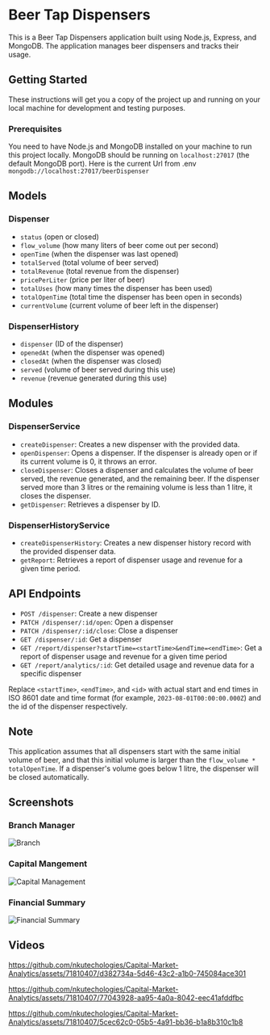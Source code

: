 # Beer Tap Dispensers

This is a Beer Tap Dispensers application built using Node.js, Express, and MongoDB. The application manages beer dispensers and tracks their usage.

## Getting Started

These instructions will get you a copy of the project up and running on your local machine for development and testing purposes.

### Prerequisites

You need to have Node.js and MongoDB installed on your machine to run this project locally. MongoDB should be running on `localhost:27017` (the default MongoDB port).
Here is the current Url from .env `mongodb://localhost:27017/beerDispenser`

## Models

### Dispenser

- `status` (open or closed)
- `flow_volume` (how many liters of beer come out per second)
- `openTime` (when the dispenser was last opened)
- `totalServed` (total volume of beer served)
- `totalRevenue` (total revenue from the dispenser)
- `pricePerLiter` (price per liter of beer)
- `totalUses` (how many times the dispenser has been used)
- `totalOpenTime` (total time the dispenser has been open in seconds)
- `currentVolume` (current volume of beer left in the dispenser)

### DispenserHistory

- `dispenser` (ID of the dispenser)
- `openedAt` (when the dispenser was opened)
- `closedAt` (when the dispenser was closed)
- `served` (volume of beer served during this use)
- `revenue` (revenue generated during this use)

## Modules

### DispenserService

- `createDispenser`: Creates a new dispenser with the provided data.
- `openDispenser`: Opens a dispenser. If the dispenser is already open or if its current volume is 0, it throws an error.
- `closeDispenser`: Closes a dispenser and calculates the volume of beer served, the revenue generated, and the remaining beer. If the dispenser served more than 3 litres or the remaining volume is less than 1 litre, it closes the dispenser.
- `getDispenser`: Retrieves a dispenser by ID.

### DispenserHistoryService

- `createDispenserHistory`: Creates a new dispenser history record with the provided dispenser data.
- `getReport`: Retrieves a report of dispenser usage and revenue for a given time period.

## API Endpoints

- `POST /dispenser`: Create a new dispenser
- `PATCH /dispenser/:id/open`: Open a dispenser
- `PATCH /dispenser/:id/close`: Close a dispenser
- `GET /dispenser/:id`: Get a dispenser
- `GET /report/dispenser?startTime=<startTime>&endTime=<endTime>`: Get a report of dispenser usage and revenue for a given time period
- `GET /report/analytics/:id`: Get detailed usage and revenue data for a specific dispenser

Replace `<startTime>`, `<endTime>`, and `<id>` with actual start and end times in ISO 8601 date and time format (for example, `2023-08-01T00:00:00.000Z`) and the id of the dispenser respectively.

## Note

This application assumes that all dispensers start with the same initial volume of beer, and that this initial volume is larger than the `flow_volume * totalOpenTime`. If a dispenser's volume goes below 1 litre, the dispenser will be closed automatically.

## Screenshots

### Branch Manager

![Branch](https://github.com/nkutechologies/Capital-Market-Analytics/assets/71810407/4e2fd8ef-a1f0-4130-85ea-800050d7c6de)

### Capital Mangement

![Capital Management](https://github.com/nkutechologies/Capital-Market-Analytics/assets/71810407/1567ff2c-ac90-4231-b43e-f6dc58342673)

### Financial Summary

![Financial Summary](https://github.com/nkutechologies/Capital-Market-Analytics/assets/71810407/218938fa-66ed-4dc2-872a-3c03b427ef22)


## Videos



https://github.com/nkutechologies/Capital-Market-Analytics/assets/71810407/d382734a-5d46-43c2-a1b0-745084ace301



https://github.com/nkutechologies/Capital-Market-Analytics/assets/71810407/77043928-aa95-4a0a-8042-eec41afddfbc



https://github.com/nkutechologies/Capital-Market-Analytics/assets/71810407/5cec62c0-05b5-4a91-bb36-b1a8b310c1b8

